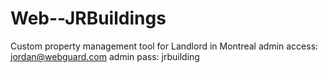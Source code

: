 # Web--JRBuildings
Custom property management tool for Landlord in Montreal
admin access: jordan@webguard.com
admin pass: jrbuilding

